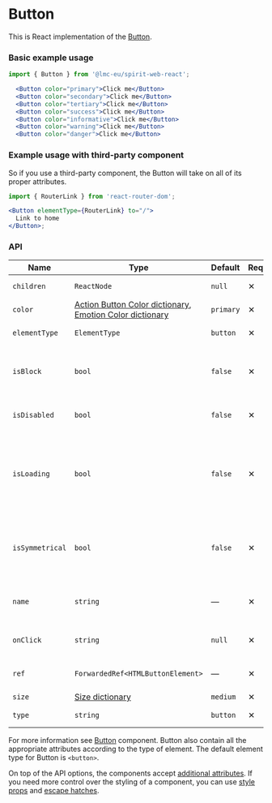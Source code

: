 # Button

This is React implementation of the [Button][button].

### Basic example usage

```jsx
import { Button } from '@lmc-eu/spirit-web-react';
```

```jsx
  <Button color="primary">Click me</Button>
  <Button color="secondary">Click me</Button>
  <Button color="tertiary">Click me</Button>
  <Button color="success">Click me</Button>
  <Button color="informative">Click me</Button>
  <Button color="warning">Click me</Button>
  <Button color="danger">Click me</Button>
```

### Example usage with third-party component

So if you use a third-party component, the Button will take on all of its proper attributes.

```jsx
import { RouterLink } from 'react-router-dom';

<Button elementType={RouterLink} to="/">
  Link to home
</Button>;
```

### API

| Name            | Type                                                                                             | Default   | Required | Description                                                                |
| --------------- | ------------------------------------------------------------------------------------------------ | --------- | -------- | -------------------------------------------------------------------------- |
| `children`      | `ReactNode`                                                                                      | `null`    | ✕        | Content of the Button                                                      |
| `color`         | [Action Button Color dictionary][dictionary-color], [Emotion Color dictionary][dictionary-color] | `primary` | ✕        | Color variant                                                              |
| `elementType`   | `ElementType`                                                                                    | `button`  | ✕        | Type of element                                                            |
| `isBlock`       | `bool`                                                                                           | `false`   | ✕        | Span the element to the full width of its parent                           |
| `isDisabled`    | `bool`                                                                                           | `false`   | ✕        | If true, Button is disabled                                                |
| `isLoading`     | `bool`                                                                                           | `false`   | ✕        | If true, Button is in a loading state, disabled and the Spinner is visible |
| `isSymmetrical` | `bool`                                                                                           | `false`   | ✕        | If true, Button has symmetrical dimensions, usually only with an Icon      |
| `name`          | `string`                                                                                         | —         | ✕        | For use a button as a form data reference                                  |
| `onClick`       | `string`                                                                                         | `null`    | ✕        | JS function to call on click                                               |
| `ref`           | `ForwardedRef<HTMLButtonElement>`                                                                | —         | ✕        | Button element reference                                                   |
| `size`          | [Size dictionary][dictionary-size]                                                               | `medium`  | ✕        | Size variant                                                               |
| `type`          | `string`                                                                                         | `button`  | ✕        | Type of the Button                                                         |

For more information see [Button][button] component. Button also contain all the appropriate
attributes according to the type of element. The default element type for Button is `<button>`.

On top of the API options, the components accept [additional attributes][readme-additional-attributes].
If you need more control over the styling of a component, you can use [style props][readme-style-props]
and [escape hatches][readme-escape-hatches].

[button]: https://github.com/lmc-eu/spirit-design-system/tree/main/packages/web/src/scss/components/Button
[dictionary-color]: https://github.com/lmc-eu/spirit-design-system/tree/main/docs/DICTIONARIES.md#color
[dictionary-size]: https://github.com/lmc-eu/spirit-design-system/tree/main/docs/DICTIONARIES.md#size
[readme-additional-attributes]: https://github.com/lmc-eu/spirit-design-system/blob/main/packages/web-react/README.md#additional-attributes
[readme-escape-hatches]: https://github.com/lmc-eu/spirit-design-system/blob/main/packages/web-react/README.md#escape-hatches
[readme-style-props]: https://github.com/lmc-eu/spirit-design-system/blob/main/packages/web-react/README.md#style-props
